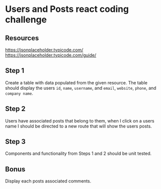 # Users and Posts react coding challenge

## Resources

https://jsonplaceholder.typicode.com/
https://jsonplaceholder.typicode.com/guide/

## Step 1

Create a table with data populated from the given resource. The table should display the users `id`, `name`, `username`, and `email`, `website`, `phone`, and `company name`.

## Step 2

Users have associated posts that belong to them, when I click on a users name I should be directed to a new route that will show the users posts.

## Step 3

Components and functionality from Steps 1 and 2 should be unit tested.

## Bonus

Display each posts associated comments.

